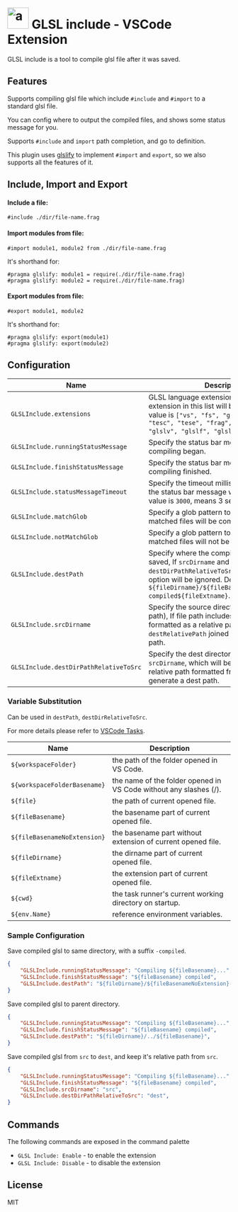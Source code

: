 <h1 align="left">
    <img src="https://github.com/pucelle/vscode-glsl-include/raw/master/images/logo.png" width="48" height="48" alt="a save logo" />
    GLSL include - VSCode Extension
</h1>

GLSL include is a tool to compile glsl file after it was saved.



## Features

Supports compiling glsl file which include `#include` and `#import` to a standard glsl file.

You can config where to output the compiled files, and shows some status message for you.

Supports `#include` and `import` path completion, and go to definition.

This plugin uses [glslify](https://github.com/glslify/glslify) to implement `#import` and `export`, so we also supports all the features of it.



## Include, Import and Export

#### Include a file:

```
#include ./dir/file-name.frag
```


#### Import modules from file:

```
#import module1, module2 from ./dir/file-name.frag
```

It's shorthand for:

```
#pragma glslify: module1 = require(./dir/file-name.frag)
#pragma glslify: module2 = require(./dir/file-name.frag)
```


#### Export modules from file:

```
#export module1, module2
```

It's shorthand for:

```
#pragma glslify: export(module1)
#pragma glslify: export(module2)
```


## Configuration

| Name                                   | Description
| ---                                    | ---
| `GLSLInclude.extensions`               | GLSL language extensions, files with extension in this list will be compiled. Default value is `["vs", "fs", "gs", "comp", "vert", "tesc", "tese", "frag", "geom", "glsl", "glslv", "glslf", "glslg"]`.
| `GLSLInclude.runningStatusMessage`     | Specify the status bar message when compiling began.
| `GLSLInclude.finishStatusMessage`      | Specify the status bar message after compiling finished.
| `GLSLInclude.statusMessageTimeout`     | Specify the timeout millisecond after which the status bar message will hide. Default value is `3000`, means 3 seconds.
| `GLSLInclude.matchGlob`                | Specify a glob pattern to match file path, only matched files will be compiled.
| `GLSLInclude.notMatchGlob`             | Specify a glob pattern to match file path, matched files will not be compiled.
| `GLSLInclude.destPath`                 | Specify where the compiled file should be saved, If `srcDirname` and `destDirPathRelativeToSrc` specified, this option will be ignored. Default value is `${fileDirname}/${fileBasenameNoExtension}-compiled${fileExtname}`.
| `GLSLInclude.srcDirname`               | Specify the source directory name (not a path), If file path includes it, the path will be formatted as a relative path, then `destRelativePath` joined with it as a dest path.
| `GLSLInclude.destDirPathRelativeToSrc` | Specify the dest directory relative to `srcDirname`, which will be joined with the relative path formatted from `srcDirname`, then generate a dest path.



### Variable Substitution

Can be used in `destPath`, `destDirRelativeToSrc`.

For more details please refer to [VSCode Tasks](https://code.visualstudio.com/docs/editor/tasks#_variable-substitution).

| Name                         | Description
| ---                          | ---
| `${workspaceFolder}`         | the path of the folder opened in VS Code.
| `${workspaceFolderBasename}` | the name of the folder opened in VS Code without any slashes (/).
| `${file}`                    | the path of current opened file.
| `${fileBasename}`            | the basename part of current opened file.
| `${fileBasenameNoExtension}` | the basename part without extension of current opened file.
| `${fileDirname}`             | the dirname part of current opened file.
| `${fileExtname}`             | the extension part of current opened file.
| `${cwd}`                     | the task runner's current working directory on startup.
| `${env.Name}`                | reference environment variables.



### Sample Configuration

Save compiled glsl to same directory, with a suffix `-compiled`.

```json
{
    "GLSLInclude.runningStatusMessage": "Compiling ${fileBasename}...",
    "GLSLInclude.finishStatusMessage": "${fileBasename} compiled",
    "GLSLInclude.destPath": "${fileDirname}/${fileBasenameNoExtension}-compiled${fileExtname}",
}
```


Save compiled glsl to parent directory.

```json
{
    "GLSLInclude.runningStatusMessage": "Compiling ${fileBasename}...",
    "GLSLInclude.finishStatusMessage": "${fileBasename} compiled",
    "GLSLInclude.destPath": "${fileDirname}/../${fileBasename}",
}
```


Save compiled glsl from `src` to `dest`, and keep it's relative path from `src`.

```json
{
    "GLSLInclude.runningStatusMessage": "Compiling ${fileBasename}...",
    "GLSLInclude.finishStatusMessage": "${fileBasename} compiled",
    "GLSLInclude.srcDirname": "src",
    "GLSLInclude.destDirPathRelativeToSrc": "dest",
}
```


## Commands

The following commands are exposed in the command palette

- `GLSL Include: Enable` - to enable the extension
- `GLSL Include: Disable` - to disable the extension



## License

MIT